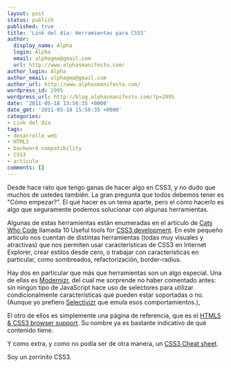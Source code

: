 ```yaml
---
layout: post
status: publish
published: true
title: 'Link del día: Herramientas para CSS3'
author:
  display_name: Alpha
  login: Alpha
  email: alphagma@gmail.com
  url: http://www.alphasmanifesto.com/
author_login: Alpha
author_email: alphagma@gmail.com
author_url: http://www.alphasmanifesto.com/
wordpress_id: 2995
wordpress_url: http://blog.alphasmanifesto.com/?p=2995
date: '2011-05-18 13:56:35 +0000'
date_gmt: '2011-05-18 15:56:35 +0000'
categories:
- Link del día
tags:
- desarrollo web
- HTML5
- backward compatibility
- CSS3
- artículo
comments: []
---
```


Desde hace rato que tengo ganas de hacer algo en CSS3, y no dudo que muchos de ustedes también. La gran pregunta que todos debemos tener es "Cómo empezar?". El qué hacer es un tema aparte, pero el cómo hacerlo es algo que seguramente podemos solucionar con algunas herramientas.

Algunas de estas herramientas están enumeradas en el artículo de <a href="http://www.catswhocode.com/">Cats Who Code</a> llamada 10 Useful tools for <a href="http://www.catswhocode.com/blog/10-useful-tools-to-simplify-css3-development">CSS3 development</a>. En este pequeño artículo nos cuentan de distintas herramientas (todas muy visuales y atractivas) que nos permiten usar características de CSS3 en Internet Explorer, crear estilos desde cero, o trabajar con características en particular, como sombreados, refactorización, border-radius.

Hay dos en particular que más que herramientas son un algo especial. Una de ellas es <a href="http://www.modernizr.com/">Modernizr</a>, del cual me sorprende no haber comentado antes: sin ningún tipo de JavaScript hace uso de selectores para utilizar condicionalmente características que pueden estar soportadas o no. (Aunque yo prefiero <a href="https://blog.alphasmanifesto.com/2010/11/03/link-del-dia-css3-para-navegadores-viejos/">Selectivizr</a> que emula esos comportamientos.),

El otro de ellos es simplemente una página de referencia, que es el <a href="http://www.findmebyip.com/litmus/#target-selector">HTML5 &amp; CSS3 browser support</a>. Su  nombre ya es bastante indicativo de qué contenido tiene.

Y como extra, y como no podía ser de otra manera, un <a href="http://www.smashingmagazine.com/2009/07/13/css-3-cheat-sheet-pdf/">CSS3 Cheat sheet</a>.

Soy un zorrinito CSS3.
